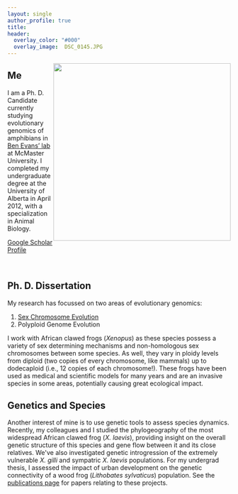 ```yaml
---
layout: single
author_profile: true
title:
header:
  overlay_color: "#000"
  overlay_image:  DSC_0145.JPG
---
```

<!-- Global site tag (gtag.js) - Google Analytics -->
<script async src="https://www.googletagmanager.com/gtag/js?id=UA-108597886-1"></script>
<script>
  window.dataLayer = window.dataLayer || [];
  function gtag(){dataLayer.push(arguments);}
  gtag('js', new Date());

  gtag('config', 'UA-108597886-1');
</script>


<img src="{{ '/images/moustache.jpg' | prepend: site.baseurl }}" alt="" style="width: 400px; float: right">


## Me

I am a Ph. D. Candidate currently studying evolutionary genomics of amphibians in [Ben Evans’ lab](http://benevanslab.wordpress.com/) at McMaster University. I completed my undergraduate degree at the University of Alberta in April 2012, with a specialization in Animal Biology.  

[Google Scholar Profile](https://scholar.google.ca/citations?user=HRMZkDwAAAAJ&hl=en)

<br>

## Ph. D. Dissertation
My research has focussed on two areas of evolutionary genomics:

1. [Sex Chromosome Evolution](/_pages/sex_chr_project/)
2. Polyploid Genome Evolution

I work with African clawed frogs (*Xenopus*) as these species possess a variety of sex determining mechanisms and non-homologous sex chromosomes between some species. As well, they vary in ploidy levels from diploid (two copies of every chromosome, like mammals) up to dodecaploid (i.e., 12 copies of each chromosome!). These frogs have been used as medical and scientific models for many years and are an invasive species in some areas, potentially causing great ecological impact.


## Genetics and Species

Another interest of mine is to use genetic tools to assess species dynamics. Recently, my colleagues and I studied the phylogeography of the most widespread African clawed frog (*X. laevis*), providing insight on the overall genetic structure of this species and gene flow between it and its close relatives. We've also investigated genetic introgression of the extremely vulnerable *X. gilli* and sympatric *X. laevis* populations. For my undergrad thesis, I assessed the impact of urban development on the genetic connectivity of a wood frog (*Lithobates sylvaticus*) population. See the [publications page](/_pages/publications/) for papers relating to these projects.
